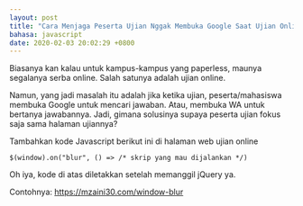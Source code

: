 ```yaml
---
layout: post
title: "Cara Menjaga Peserta Ujian Nggak Membuka Google Saat Ujian Online"
bahasa: javascript
date: 2020-02-03 20:02:29 +0800
---
```


Biasanya kan kalau untuk kampus-kampus yang paperless, maunya segalanya serba online. Salah satunya adalah ujian online.

Namun, yang jadi masalah itu adalah jika ketika ujian, peserta/mahasiswa membuka Google untuk mencari jawaban. Atau, membuka WA untuk bertanya jawabannya. Jadi, gimana solusinya supaya peserta ujian fokus saja sama halaman ujiannya?

Tambahkan kode Javascript berikut ini di halaman web ujian online

```
$(window).on("blur", () => /* skrip yang mau dijalankan */)
```

Oh iya, kode di atas diletakkan setelah memanggil jQuery ya.

Contohnya: <https://mzaini30.com/window-blur>